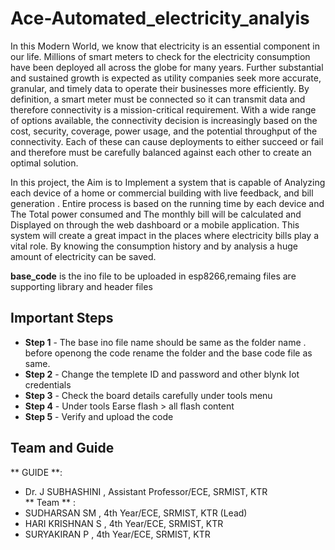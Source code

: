 
# Ace-Automated_electricity_analyis

In this Modern World, we know that electricity is an essential component  in our life. Millions of smart meters to check for the electricity consumption 
have been deployed all across the globe for many years. Further substantial and sustained growth is expected as utility companies seek more accurate, 
granular, and timely data to operate their businesses more efficiently.  By definition, a smart meter must be connected so it can transmit data and 
therefore connectivity is a mission-critical requirement. With a wide range of options available, the connectivity decision is increasingly based on the 
cost, security, coverage, power usage, and the potential throughput of the connectivity. Each of these can cause deployments to either succeed or fail and 
therefore must be carefully balanced against each other to create an optimal solution.

  In this project, the Aim is to Implement a system that is capable of Analyzing each device of a home or commercial building with live feedback, and bill 
generation . Entire process is based on the running time by each device and The Total power consumed and The monthly bill  will be calculated and  
Displayed  on through the  web dashboard or a mobile application. This system will create a great impact in the places where electricity bills play a vital 
role. By knowing the consumption history and by analysis a huge amount of electricity can be saved.

**base_code** is the ino file to be uploaded in esp8266,remaing files are supporting  library and header files

## Important Steps

- **Step 1**  - The base ino file name should be same as the folder name . before openong the code rename the folder and the base code file as same.
- **Step 2**  - Change the templete ID and password and other blynk Iot credentials 
- **Step 3**  - Check the board details carefully under tools menu                            
- **Step 4**  - Under tools Earse flash > all flash content                                                  
- **Step 5**  - Verify and upload the code

## Team and Guide 
** GUIDE **:
 - Dr. J SUBHASHINI , Assistant Professor/ECE, SRMIST, KTR  
** Team ** : 
 - SUDHARSAN SM    , 4th Year/ECE, SRMIST, KTR (Lead)
 - HARI KRISHNAN S , 4th Year/ECE, SRMIST, KTR
 - SURYAKIRAN P    , 4th Year/ECE, SRMIST, KTR
